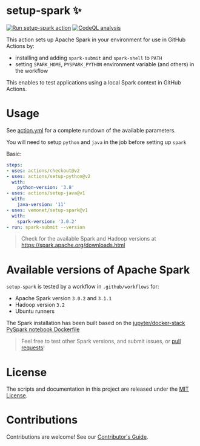 # setup-spark ✨

[![Run setup-spark action](https://github.com/vemonet/setup-spark/actions/workflows/run-setup-spark.yml/badge.svg)](https://github.com/vemonet/setup-spark/actions/workflows/run-setup-spark.yml) [![CodeQL analysis](https://github.com/vemonet/setup-spark/actions/workflows/codeql-analysis.yml/badge.svg)](https://github.com/vemonet/setup-spark/actions/workflows/codeql-analysis.yml)

This action sets up Apache Spark in your environment for use in GitHub Actions by:

- installing and adding `spark-submit` and `spark-shell` to `PATH`
- setting `SPARK_HOME`, `PYSPARK_PYTHON` environment variable (and others) in the workflow

This enables to test applications using a local Spark context in GitHub Actions.

# Usage

See [action.yml](action.yml) for a complete rundown of the available parameters.

You will need to setup `python` and `java` in the job before setting up `spark`

Basic:
```yaml
steps:
- uses: actions/checkout@v2
- uses: actions/setup-python@v2
  with:
    python-version: '3.8'
- uses: actions/setup-java@v1
  with:
    java-version: '11'
- uses: vemonet/setup-spark@v1
  with:
    spark-version: '3.0.2'
- run: spark-submit --version
```

> Check for the available Spark and Hadoop versions at https://spark.apache.org/downloads.html

# Available versions of Apache Spark

`setup-spark` is tested by a workflow in `.github/workflows` for:

* Apache Spark version `3.0.2` and `3.1.1` 
* Hadoop version `3.2` 
* Ubuntu runners

The Spark installation has been built based on the [jupyter/docker-stack PySpark notebook Dockerfile](https://github.com/jupyter/docker-stacks/blob/master/pyspark-notebook/Dockerfile)

> Feel free to test other Spark versions, and submit issues, or [pull requests](https://github.com/vemonet/setup-spark/blob/main/CONTRIBUTING.md)!

# License

The scripts and documentation in this project are released under the [MIT License](LICENSE).

# Contributions

Contributions are welcome! See our [Contributor's Guide](https://github.com/vemonet/setup-spark/blob/main/CONTRIBUTING.md).
